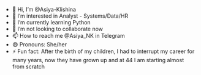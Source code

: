 - 👋 Hi, I’m @Asiya-Klishina
- 👀 I’m interested in Analyst - Systems/Data/HR
- 🌱 I’m currently learning Python
- 💞️ I’m not looking to collaborate now
- 📫 How to reach me @Asiya_NK in Telegram
- 😄 Pronouns: She/her
- ⚡ Fun fact: After the birth of my children, I had to interrupt my career for many years, now they have grown up and at 44 I am starting almost from scratch


<!---
Asiya-Klishina/Asiya-Klishina is a ✨ special ✨ repository because its `README.md` (this file) appears on your GitHub profile.
You can click the Preview link to take a look at your changes.
--->
